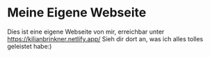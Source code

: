 # Meine Eigene Webseite

Dies ist eine eigene Webseite von mir, erreichbar unter https://kilianbrinkner.netlify.app/
Sieh dir dort an, was ich alles tolles geleistet habe:)